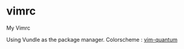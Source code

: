 # vimrc
My Vimrc

Using Vundle as the package manager.
Colorscheme : [vim-quantum](https://github.com/tyrannicaltoucan/vim-quantum) 
